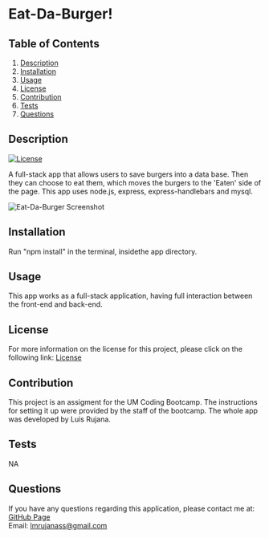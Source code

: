 # Eat-Da-Burger!

  ## Table of Contents
  1. [Description](#description "Description")
  2. [Installation](#installation "Installation")
  3. [Usage](#usage "Usage")
  4. [License](#license "License")
  5. [Contribution](#contribution "Contributing")
  6. [Tests](#tests "Tests")
  7. [Questions](#questions "Questions")

  ## Description
  [![License](https://img.shields.io/badge/License-Apache%202.0-blue.svg "License Badge")](https://opensource.org/licenses/Apache-2.0)

  A full-stack app that allows users to save burgers into a data base. Then they can choose to eat them, which moves the burgers to the 'Eaten' side of the page. This app uses node.js, express, express-handlebars and  mysql.

  ![Eat-Da-Burger Screenshot](./public/assets/img/buger_screenshot.png)

  ## Installation
  Run "npm install" in the terminal, insidethe app directory.

  ## Usage
  This app works as a full-stack application, having full interaction between the front-end and back-end.

  ## License
  For more information on the license for this project, please click on the following link:
  [License](https://opensource.org/licenses/Apache-2.0)

  ## Contribution
  This project is an assigment for the UM Coding Bootcamp. The instructions for setting it up were provided by the staff of the bootcamp. The whole app was developed by Luis Rujana.

  ## Tests
  NA

  ## Questions
  If you have any questions regarding this application, please contact me at:  
  [GitHub Page](https://github.com/lmrujana)  
  Email: lmrujanass@gmail.com
